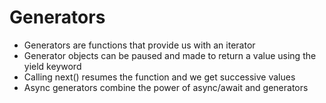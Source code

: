 # Generators

- Generators are functions that provide us with an iterator
- Generator objects can be paused and made to return a value using the yield keyword
- Calling next() resumes the function and we get successive values
- Async generators combine the power of async/await and generators
